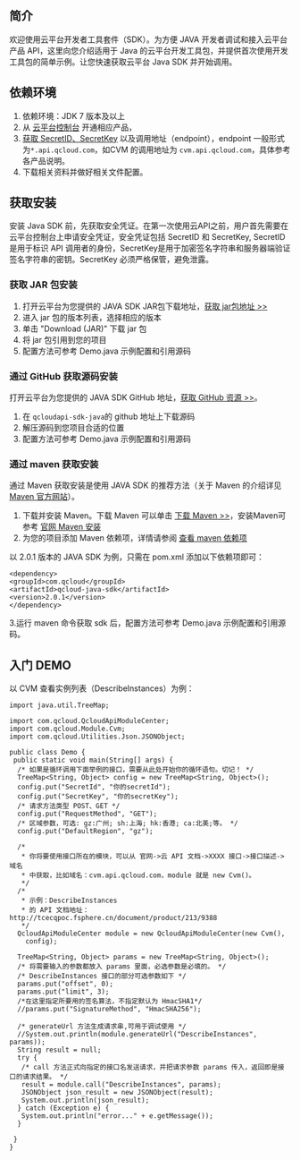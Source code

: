 
## 简介
欢迎使用云平台开发者工具套件（SDK）。为方便 JAVA 开发者调试和接入云平台产品 API，这里向您介绍适用于 Java 的云平台开发工具包，并提供首次使用开发工具包的简单示例。让您快速获取云平台 Java SDK 并开始调用。

## 依赖环境
1.  依赖环境：JDK 7 版本及以上
2. 从 [云平台控制台](http://console.tce.fsphere.c) 开通相应产品，
3. [获取 SecretID、SecretKey](http://console.tcecqpoc.fsphere.cn/capi) 以及调用地址（endpoint），endpoint 一般形式为`*.api.qcloud.com`，如CVM 的调用地址为 `cvm.api.qcloud.com`，具体参考各产品说明。
4. 下载相关资料并做好相关文件配置。

## 获取安装
安装 Java SDK 前，先获取安全凭证。在第一次使用云API之前，用户首先需要在云平台控制台上申请安全凭证，安全凭证包括 SecretID 和 SecretKey, SecretID 是用于标识 API 调用者的身份，SecretKey是用于加密签名字符串和服务器端验证签名字符串的密钥。SecretKey 必须严格保管，避免泄露。

### 获取 JAR 包安装
1. 打开云平台为您提供的 JAVA SDK JAR包下载地址，[获取 jar包地址 >>](http://mvnrepository.com/artifact/com.qcloud/qcloud-java-sdk)
2. 进入 jar 包的版本列表，选择相应的版本
3. 单击 "Download (JAR)" 下载 jar 包
4. 将 jar 包引用到您的项目
5. 配置方法可参考 Demo.java 示例配置和引用源码

### 通过 GitHub 获取源码安装
打开云平台为您提供的 JAVA SDK GitHub 地址，[获取 GitHub 资源 >>](http://github.com/QcloudApi/qcloudapi-sdk-java)。
1. 在 `qcloudapi-sdk-java`的 github 地址上下载源码
2. 解压源码到您项目合适的位置
3. 配置方法可参考 Demo.java 示例配置和引用源码

### 通过 maven 获取安装
通过 Maven 获取安装是使用 JAVA SDK 的推荐方法（关于 Maven 的介绍详见 [Maven 官方网站](http://maven.apache.org/)）。
1. 下载并安装 Maven。下载 Maven 可以单击 [下载 Maven >>](http://maven.apache.org/download.cgi)，安装Maven可参考 [官网 Maven 安装](http://maven.apache.org/install.html)
2. 为您的项目添加 Maven 依赖项，详情请参阅 [查看 maven 依赖项](http://mvnrepository.com/artifact/com.qcloud/qcloud-java-sdk)

以 2.0.1 版本的 JAVA SDK 为例，只需在 pom.xml 添加以下依赖项即可：
```
<dependency>
<groupId>com.qcloud</groupId>
<artifactId>qcloud-java-sdk</artifactId>
<version>2.0.1</version>
</dependency>
```
3.运行 maven 命令获取 sdk 后，配置方法可参考 Demo.java 示例配置和引用源码。

## 入门 DEMO
以 CVM 查看实例列表（DescribeInstances）为例：
```
import java.util.TreeMap;

import com.qcloud.QcloudApiModuleCenter;
import com.qcloud.Module.Cvm;
import com.qcloud.Utilities.Json.JSONObject;

public class Demo {
 public static void main(String[] args) {
  /* 如果是循环调用下面举例的接口，需要从此处开始你的循环语句。切记！ */
  TreeMap<String, Object> config = new TreeMap<String, Object>();
  config.put("SecretId", "你的secretId");
  config.put("SecretKey", "你的secretKey");
  /* 请求方法类型 POST、GET */
  config.put("RequestMethod", "GET");
  /* 区域参数，可选: gz:广州; sh:上海; hk:香港; ca:北美;等。 */
  config.put("DefaultRegion", "gz");

  /*
   * 你将要使用接口所在的模块，可以从 官网->云 API 文档->XXXX 接口->接口描述->域名
   * 中获取，比如域名：cvm.api.qcloud.com，module 就是 new Cvm()。
   */
  /*
   * 示例：DescribeInstances 
   * 的 API 文档地址：http://tcecqpoc.fsphere.cn/document/product/213/9388
   */
  QcloudApiModuleCenter module = new QcloudApiModuleCenter(new Cvm(),
    config);

  TreeMap<String, Object> params = new TreeMap<String, Object>();
  /* 将需要输入的参数都放入 params 里面，必选参数是必填的。 */
  /* DescribeInstances 接口的部分可选参数如下 */
  params.put("offset", 0);
  params.put("limit", 3);
  /*在这里指定所要用的签名算法，不指定默认为 HmacSHA1*/
  //params.put("SignatureMethod", "HmacSHA256");
  
  /* generateUrl 方法生成请求串,可用于调试使用 */
  //System.out.println(module.generateUrl("DescribeInstances", params));
  String result = null;
  try {
   /* call 方法正式向指定的接口名发送请求，并把请求参数 params 传入，返回即是接口的请求结果。 */
   result = module.call("DescribeInstances", params);
   JSONObject json_result = new JSONObject(result);
   System.out.println(json_result);
  } catch (Exception e) {
   System.out.println("error..." + e.getMessage());
  }

 }
}
```
